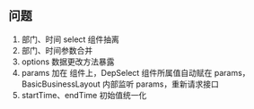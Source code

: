## 问题

1. 部门、时间 select 组件抽离
2. 部门、时间参数合并
3. options 数据更改方法暴露
4. params 加在 <DepSelect/> 组件上，DepSelect 组件所属值自动赋在 params，BasicBusinessLayout 内部监听 params，重新请求接口
5. startTime、endTime 初始值统一化
